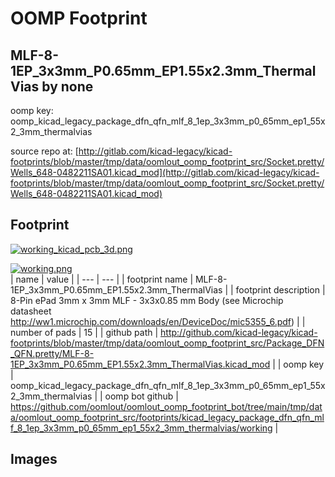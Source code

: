 # OOMP Footprint  
## MLF-8-1EP_3x3mm_P0.65mm_EP1.55x2.3mm_ThermalVias  by none  
  
oomp key: oomp_kicad_legacy_package_dfn_qfn_mlf_8_1ep_3x3mm_p0_65mm_ep1_55x2_3mm_thermalvias  
  
source repo at: [http://gitlab.com/kicad-legacy/kicad-footprints/blob/master/tmp/data/oomlout_oomp_footprint_src/Socket.pretty/Wells_648-0482211SA01.kicad_mod](http://gitlab.com/kicad-legacy/kicad-footprints/blob/master/tmp/data/oomlout_oomp_footprint_src/Socket.pretty/Wells_648-0482211SA01.kicad_mod)  
## Footprint  
  
[![working_kicad_pcb_3d.png](working_kicad_pcb_3d_600.png)](working_kicad_pcb_3d.png)  
  
[![working.png](working_600.png)](working.png)  
| name | value | 
| --- | --- | 
| footprint name | MLF-8-1EP_3x3mm_P0.65mm_EP1.55x2.3mm_ThermalVias | 
| footprint description | 8-Pin ePad 3mm x 3mm MLF - 3x3x0.85 mm Body (see Microchip datasheet http://ww1.microchip.com/downloads/en/DeviceDoc/mic5355_6.pdf) | 
| number of pads | 15 | 
| github path | http://github.com/kicad-legacy/kicad-footprints/blob/master/tmp/data/oomlout_oomp_footprint_src/Package_DFN_QFN.pretty/MLF-8-1EP_3x3mm_P0.65mm_EP1.55x2.3mm_ThermalVias.kicad_mod | 
| oomp key | oomp_kicad_legacy_package_dfn_qfn_mlf_8_1ep_3x3mm_p0_65mm_ep1_55x2_3mm_thermalvias | 
| oomp bot github | https://github.com/oomlout/oomlout_oomp_footprint_bot/tree/main/tmp/data/oomlout_oomp_footprint_src/footprints/kicad_legacy_package_dfn_qfn_mlf_8_1ep_3x3mm_p0_65mm_ep1_55x2_3mm_thermalvias/working | 
## Images  
